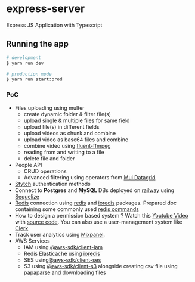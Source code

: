 # express-server

Express JS Application with Typescript

## Running the app

```bash
# development
$ yarn run dev

# production mode
$ yarn run start:prod
```

### PoC

- Files uploading using multer
  - create dynamic folder & filter file(s)
  - upload single & multiple files for same field
  - upload file(s) in different fields
  - upload videos as chunk and combine
  - upload video as base64 files and combine
  - combine video using [fluent-ffmpeg](https://www.npmjs.com/package/fluent-ffmpeg)
  - reading from and writing to a file
  - delete file and folder
- People API
  - CRUD operations
  - Advanced filtering using operators from [Mui Datagrid](https://mui.com/x/react-data-grid/)
- [Stytch](https://stytch.com/) authentication methods
- Connect to **Postgres** and **MySQL** DBs deployed on [railway](https://docs.railway.com/) using [Sequelize](https://sequelize.org/)
- [Redis](https://redis.io/) connection using [redis](https://www.npmjs.com/package/redis) and [ioredis](https://www.npmjs.com/package/ioredis) packages. Prepared doc containing some commonly used [redis commands](https://redis.io/docs/latest/commands/)
- How to design a permission based system ? Watch this [Youtube Video](https://www.youtube.com/watch?v=5GG-VUvruzE) with [source code](https://github.com/WebDevSimplified/permission-system/tree/main). You can also use a user-management system like [Clerk](https://clerk.com/)
- Track user analytics using [Mixpanel](https://mixpanel.com/home/).
- AWS Services
  - IAM using [@aws-sdk/client-iam](https://www.npmjs.com/package/@aws-sdk/client-iam)
  - Redis Elasticache using [ioredis](https://www.npmjs.com/package/ioredis)
  - SES using[@aws-sdk/client-ses](https://www.npmjs.com/package/@aws-sdk/client-ses)
  - S3 using [@aws-sdk/client-s3](https://www.npmjs.com/package/@aws-sdk/client-s3) alongside creating csv file using [papaparse](https://www.npmjs.com/package/papaparse) and downloading files
